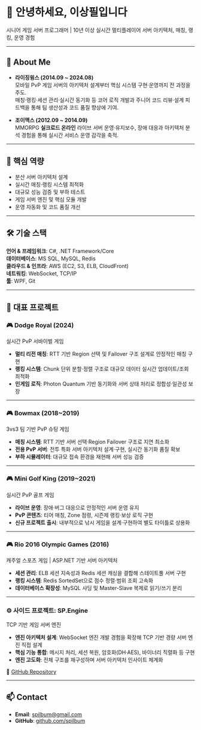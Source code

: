 # 👋 안녕하세요, 이상필입니다

시니어 게임 서버 프로그래머 | 10년 이상 실시간 멀티플레이어 서버 아키텍처, 매칭, 랭킹, 운영 경험

---

## 🚀 About Me
- **라이징윙스 (2014.09 ~ 2024.08)**  
  모바일 PvP 게임 서버의 아키텍처 설계부터 핵심 시스템 구현·운영까지 전 과정을 주도.  
  매칭·랭킹·세션 관리·실시간 동기화 등 코어 로직 개발과 주니어 코드 리뷰·설계 피드백을 통해 팀 생산성과 코드 품질 향상에 기여.  

- **조이맥스 (2012.09 ~ 2014.09)**  
  MMORPG **실크로드 온라인** 라이브 서버 운영·유지보수, 장애 대응과 아키텍처 분석 경험을 통해 실시간 서비스 운영 감각을 축적.  

---

## 🔑 핵심 역량
- 분산 서버 아키텍처 설계  
- 실시간 매칭·랭킹 시스템 최적화  
- 대규모 성능 검증 및 부하 테스트  
- 게임 서버 엔진 및 핵심 모듈 개발  
- 운영 자동화 및 코드 품질 개선  

---

## 🛠 기술 스택
**언어 & 프레임워크**: C#, .NET Framework/Core  
**데이터베이스**: MS SQL, MySQL, Redis  
**클라우드 & 인프라**: AWS (EC2, S3, ELB, CloudFront)  
**네트워킹**: WebSocket, TCP/IP  
**툴**: WPF, Git  

---

## 📂 대표 프로젝트

### 🎮 Dodge Royal (2024)
실시간 PvP 서바이벌 게임  
- **멀티 리전 매칭**: RTT 기반 Region 선택 및 Failover 구조 설계로 안정적인 매칭 구현  
- **랭킹 시스템**: Chunk 단위 분할·정렬 구조로 대규모 데이터 실시간 업데이트/조회 최적화  
- **인게임 로직**: Photon Quantum 기반 동기화와 서버 상태 처리로 정합성·일관성 보장  

---

### 🎮 Bowmax (2018~2019)
3vs3 팀 기반 PvP 슈팅 게임  
- **매칭 시스템**: RTT 기반 서버 선택·Region Failover 구조로 지연 최소화  
- **전용 PvP 서버**: 전투 특화 서버 아키텍처 설계·구현, 실시간 동기화 품질 확보  
- **부하 시뮬레이터**: 대규모 접속 환경을 재현해 서버 성능 검증  

---

### 🎮 Mini Golf King (2019~2021)
실시간 PvP 골프 게임  
- **라이브 운영**: 장애·버그 대응으로 안정적인 서버 운영 유지  
- **PvP 콘텐츠**: 티어 매칭, Zone 점령, 시즌제 랭킹·보상 로직 구현  
- **신규 프로젝트 출시**: 내부적으로 낚시 게임을 설계·구현하여 별도 타이틀로 상용화  

---

### 🎮 Rio 2016 Olympic Games (2016)
캐주얼 스포츠 게임 | ASP.NET 기반 서버 아키텍처  
- **세션 관리**: ELB 세션 지속성과 Redis 세션 캐싱을 결합해 스테이트풀 서버 구현  
- **랭킹 시스템**: Redis SortedSet으로 점수 정렬·범위 조회 고속화  
- **데이터베이스 확장성**: MySQL 샤딩 및 Master-Slave 복제로 읽기/쓰기 분리  

---

### ⚙️ 사이드 프로젝트: SP.Engine
TCP 기반 게임 서버 엔진  
- **엔진 아키텍처 설계**: WebSocket 엔진 개발 경험을 확장해 TCP 기반 경량 서버 엔진 직접 설계  
- **핵심 기능 통합**: 메시지 처리, 세션 복원, 암호화(DH·AES), 바이너리 직렬화 등 구현  
- **엔진 고도화**: 전체 구조를 재구성하며 서버 아키텍처 인사이트 체계화  

🔗 [GitHub Repository](https://github.com/spilbum/SP.Engine)

---

## 📫 Contact
- **Email**: spilbum@gmail.com  
- **GitHub**: [github.com/spilbum](https://github.com/spilbum)  
